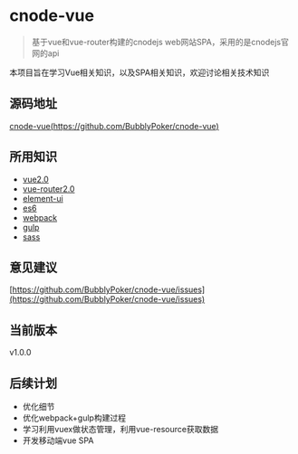 # cnode-vue

> 基于vue和vue-router构建的cnodejs web网站SPA，采用的是cnodejs官网的api

本项目旨在学习Vue相关知识，以及SPA相关知识，欢迎讨论相关技术知识

## 源码地址

[cnode-vue(https://github.com/BubblyPoker/cnode-vue)](https://github.com/BubblyPoker/cnode-vue)

## 所用知识
* [vue2.0](http://vuefe.cn/)
* [vue-router2.0](http://vuefe.cn/vue-router/)
* [element-ui](http://element.eleme.io/)
* [es6](http://es6.ruanyifeng.com/)
* [webpack](http://webpack.github.io/)
* [gulp](http://www.gulpjs.com.cn/)
* [sass](http://www.w3cplus.com/sassguide/)

## 意见建议

[https://github.com/BubblyPoker/cnode-vue/issues](https://github.com/BubblyPoker/cnode-vue/issues)

## 当前版本

v1.0.0

## 后续计划

* 优化细节
* 优化webpack+gulp构建过程
* 学习利用vuex做状态管理，利用vue-resource获取数据
* 开发移动端vue SPA
